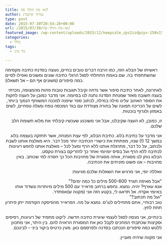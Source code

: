 ```yaml
---
title: אז מה הולך פה?
author: נמרוד איזנברג
type: post
date: 2015-07-30T20:54:28+00:00
url: /2015/07/30/אז-מה-הולך-פה/
featured_image: /wp-content/uploads/2015/12/keepcalm_zps2zzdpzyv-150x150.png
categories:
  - כללי
tags:
  - כל מיני

---
```

ראשיתו של הבלוג הזה, כמו הרבה דברים טובים בחיים, נעוצה בסדנת כתיבה מקסימה שהשתתפתי בה. שם באמת התחלתי לסגל הרגלי כתיבה שונים ומשונים ואפילו לסיים כמה סיפורים (משונים אף הם &#8211; אל תשאלו).

<div dir="rtl">
  לאחרונה, לאחר כתיבת סיפור אשר נדחה וקיבל תגובות טובות פחות מהמצופה, נזכרתי בעצה חשובה מאוד שמנחת הסדנה נתנה לנו בסיומה. אני מדבר כמובן על העצה לחקות את הסופר האהוב עלינו מילה במילה, לכתוב ספר שיפנה למכנה המשותף הנמוך ביותר, לשים על הכריכה תמונה של בחורה מצודדת עם בגד המכסה טפח ומגלה טפחיים, לשים באמזון ולגרוף בוכטות.
</div>

<p dir="rtl">
  זו, כמובן, לא העצה שקיבלנו, אבל אני משוכנע שעכשיו קיבלתי את מלוא תשומת הלב שלכם.
</p>

<div dir="rtl">
  אני מדבר על כתיבת <span class="il">בלוג.</span> כתיבת הבלוג, לפי עצת המנחה, אשר תחזקה בעצמה בלוג במשך 12 (!) שנה, מפתחת את כישורי הכתיבה יותר מכל דבר. היא מאלצת אותנו לשבת ולכתוב, על כל דבר, מתרגלת אותנו ללא הרף ומעל לכל &#8211; מאלצת אותנו לחפש רעיונות לכתיבה ללא הרף ועל בסיס יומיומי ואחר כך להזריקם בצורת טקסט.
</div>

<div dir="rtl">
  הבלוג נותן לנו מסגרת, אותה מסגרת של מחויבות הכל כך חסרה למי שכותב. באין מחויבות &#8211; אנו פשוט מזניחים את הכתיבה.
</div>

<p dir="rtl">
  וואללה יופי, אני מרגיש את השאלות שלכם מגיעות:
</p>

<div dir="rtl">
  "אבל מאיפה תגרד 500-600 מילים כל כמה ימים?"
</div>

<div dir="rtl">
  אנא עארף? יהיה. נמצא. נחפש ברחוב פראייר עם 500 מילים מיותרות ונשדוד אותו באיומי אקדח. אל תדאגו לי, בקטע הזה אני (מקווה ש)אסתדר.
</div>

<div dir="rtl">
  "ועל מה תכתוב?"
</div>

<div dir="rtl">
  טוב רבותיי, אתם מתחילים לנג'ס. נמצא על מה. הפראייר מהפיסקה הקודמת ייתן פיתרון תחת לחץ.
</div>

<p dir="rtl">
  בינתיים, אני מנסה לסגל לעצמי שיגרת כתיבה חדשה. ליקוט מתמיד של רעיונות, רסיסים וסקיצות שכתבתי המחכים לקבל כאן את המסגרת הראויה להם. בין היתר, אני מתכוון ללטש כמה סיפורים הנכתבו בסדנה ולפרסמם כאן. מעין כרטיס ביקור ביני &#8211; לבינכם.
</p>

<p dir="rtl">
  אני מקווה שיהיה מעניין.
</p>